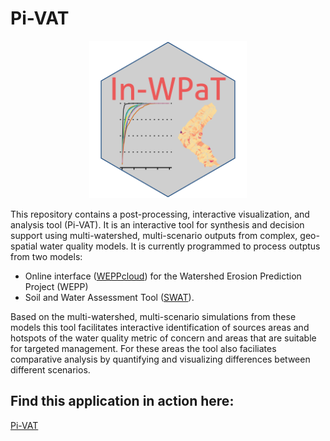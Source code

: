 # Pi-VAT

<p align="center">
  <img src="https://raw.githubusercontent.com/devalc/In-WPaT/main/www/In-WPaT_hex.svg" width=50%/>
</p>

This repository contains a post-processing, interactive visualization, and analysis tool (Pi-VAT). It is an interactive tool for synthesis and decision support using multi-watershed, multi-scenario outputs from complex, geo-spatial water quality models. It is currently programmed to process outptus from two models:

- Online interface ([WEPPcloud](<https://wepp.cloud/weppcloud/>)) for the Watershed Erosion Prediction Project (WEPP) 
- Soil and Water Assessment Tool ([SWAT](<https://swat.tamu.edu/>)). 

Based on the multi-watershed, multi-scenario simulations from these models this tool facilitates interactive identification of sources areas and hotspots of the water quality metric of concern and areas that are suitable for targeted management. For these areas the tool also faciliates comparative analysis by quantifying and visualizing differences between different scenarios. 


## Find this application in action here:

[Pi-VAT](<https://cdeval.shinyapps.io/In-WPaT/>)


